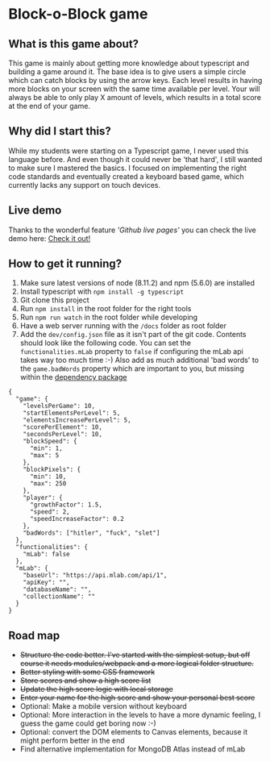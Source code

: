 # Block-o-Block game

## What is this game about?
This game is mainly about getting more knowledge about typescript and
building a game around it. The base idea is to give users a simple circle
which can catch blocks by using the arrow keys. Each level results in
having more blocks on your screen with the same time available per level.
Your will always be able to only play X amount of levels, which results
in a total score at the end of your game.

## Why did I start this?
While my students were starting on a Typescript game, I never used this
language before. And even though it could never be 'that hard', I still
wanted to make sure I mastered the basics. I focused on implementing the
right code standards and eventually created a keyboard based game, which
currently lacks any support on touch devices.

## Live demo
Thanks to the wonderful feature *'Github live pages'* you can check the live
demo here: [Check it out!](https://block-o-block.antwan.eu)

## How to get it running?
1. Make sure latest versions of node (8.11.2) and npm (5.6.0) are installed
2. Install typescript with `npm install -g typescript`
3. Git clone this project
4. Run `npm install` in the root folder for the right tools
5. Run `npm run watch` in the root folder while developing
6. Have a web server running with the `/docs` folder as root folder
7. Add the `dev/config.json` file as it isn't part of the git code. Contents
should look like the following code. You can set the `functionalities.mLab`
property to `false` if configuring the mLab api takes way too much time :-)
Also add as much additional 'bad words' to the `game.badWords` property which
are important to you, but missing within the
[dependency package](https://github.com/web-mech/badwords/blob/master/lib/lang.json)
```
{
  "game": {
    "levelsPerGame": 10,
    "startElementsPerLevel": 5,
    "elementsIncreasePerLevel": 5,
    "scorePerElement": 10,
    "secondsPerLevel": 10,
    "blockSpeed": {
      "min": 1,
      "max": 5
    },
    "blockPixels": {
      "min": 10,
      "max": 250
    },
    "player": {
      "growthFactor": 1.5,
      "speed": 2,
      "speedIncreaseFactor": 0.2
    },
    "badWords": ["hitler", "fuck", "slet"]
  },
  "functionalities": {
    "mLab": false
  },
  "mLab": {
    "baseUrl": "https://api.mlab.com/api/1",
    "apiKey": "",
    "databaseName": "",
    "collectionName": ""
  }
}
```

## Road map
* ~~Structure the code better. I've started with the simplest setup, but
off course it needs modules/webpack and a more logical folder structure.~~
* ~~Better styling with some CSS framework~~
* ~~Store scores and show a high score list~~
* ~~Update the high score logic with local storage~~
* ~~Enter your name for the high score and show your personal best score~~
* Optional: Make a mobile version without keyboard
* Optional: More interaction in the levels to have a more dynamic feeling,
I guess the game could get boring now :-)
* Optional: convert the DOM elements to Canvas elements, because it might
perform better in the end
* Find alternative implementation for MongoDB Atlas instead of mLab
